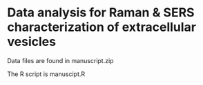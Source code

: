 # Data analysis for Raman & SERS characterization of extracellular vesicles

Data files are found in manuscript.zip

The R script is manuscipt.R 

